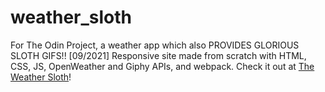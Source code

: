 # weather_sloth
For The Odin Project, a weather app which also PROVIDES GLORIOUS SLOTH GIFS!! [09/2021]
Responsive site made from scratch with HTML, CSS, JS, OpenWeather and Giphy APIs, and webpack.
Check it out at [The Weather Sloth](https://42esoulard.github.io/weather_sloth/)!
